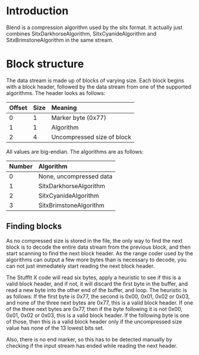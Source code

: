 # Introduction #

Blend is a compression algorithm used by the sitx format. It actually just combines SitxDarkhorseAlgorithm, SitxCyanideAlgorithm and SitxBrimstoneAlgorithm in the same stream.

# Block structure #

The data stream is made up of blocks of varying size. Each block begins with a block header, followed by the data stream from one of the supported algorithms. The header looks as follows:

| **Offset** | **Size** | **Meaning** |
|:-----------|:---------|:------------|
| 0 | 1 | Marker byte (0x77) |
| 1 | 1 | Algorithm |
| 2 | 4 | Uncompressed size of block |

All values are big-endian. The algorithms are as follows:

| **Number** | Algorithm |
|:-----------|:----------|
| 0 | None, uncompressed data |
| 1 | SitxDarkhorseAlgorithm |
| 2 | SitxCyanideAlgorithm |
| 3 | SitxBrimstoneAlgorithm |

## Finding blocks ##

As no compressed size is stored in the file, the only way to find the next block is to decode the entire data stream from the previous block, and then start scanning to find the next block header. As the range coder used by the algorithms can output a few more bytes than is necessary to decode, you can not just immediately start reading the next block header.

The StuffIt X code will read six bytes, apply a heuristic to see if this is a valid block header, and if not, it will discard the first byte in the buffer, and read a new byte into the other end of the buffer, and loop. The heuristic is as follows: If the first byte is 0x77, the second is 0x00, 0x01, 0x02 or 0x03, and none of the three next bytes are 0x77, this is a valid block header. If one of the three next bytes are 0x77, then if the byte following it is not 0x00, 0x01, 0x02 or 0x03, this is a valid block header. If the following byte is one of those, then this is a valid block header only if the uncompressed size value has none of the 13 lowest bits set.

Also, there is no end marker, so this has to be detected manually by checking if the input stream has ended while reading the next header.